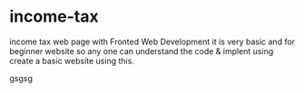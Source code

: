 # income-tax
income tax web page with Fronted Web Development
 it is very basic and for beginner website so any one can understand the code & implent using create a basic website using this.

gsgsg
